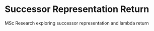 # Successor Representation Return
MSc Research exploring successor representation and lambda return 
